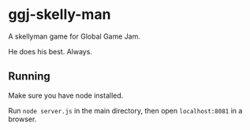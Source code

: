 # ggj-skelly-man
A skellyman game for Global Game Jam.

He does his best. Always.

## Running

Make sure you have node installed.

Run `node server.js` in the main directory, then open `localhost:8081` in a browser.
